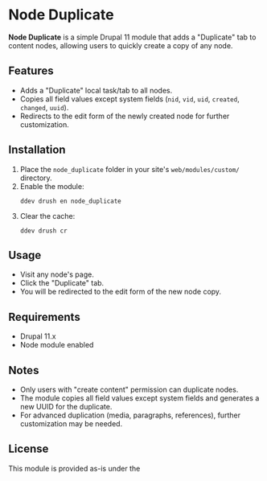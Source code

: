 # Node Duplicate

**Node Duplicate** is a simple Drupal 11 module that adds a "Duplicate" tab to content nodes, allowing users to quickly create a copy of any node.

## Features

- Adds a "Duplicate" local task/tab to all nodes.
- Copies all field values except system fields (`nid`, `vid`, `uid`, `created`, `changed`, `uuid`).
- Redirects to the edit form of the newly created node for further customization.

## Installation

1. Place the `node_duplicate` folder in your site's `web/modules/custom/` directory.
2. Enable the module:
   ```
   ddev drush en node_duplicate
   ```
3. Clear the cache:
   ```
   ddev drush cr
   ```

## Usage

- Visit any node's page.
- Click the "Duplicate" tab.
- You will be redirected to the edit form of the new node copy.

## Requirements

- Drupal 11.x
- Node module enabled

## Notes

- Only users with "create content" permission can duplicate nodes.
- The module copies all field values except system fields and generates a new UUID for the duplicate.
- For advanced duplication (media, paragraphs, references), further customization may be needed.

## License

This module is provided as-is under the